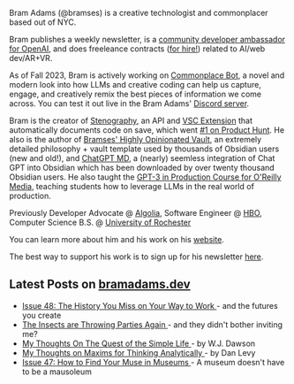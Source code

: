 Bram Adams (@bramses) is a creative technologist and commonplacer based out of NYC. 

Bram publishes a weekly newsletter, is a [community developer ambassador for OpenAI](https://platform.openai.com/ambassadors), and does freeleance contracts ([for hire!](https://www.bramadams.dev/consulting/)) related to AI/web dev/AR+VR. 

As of Fall 2023, Bram is actively working on [Commonplace Bot](https://github.com/bramses/commonplace-bot), a novel and modern look into how LLMs and creative coding can help us capture, engage, and creatively remix the best pieces of information we come across. You can test it out live in the Bram Adams' [Discord server](https://discord.gg/GrgkFP3Je3).

Bram is the creator of [Stenography](https://stenography.dev), an API and [VSC Extension](https://marketplace.visualstudio.com/items?itemName=Stenography.stenography) that automatically documents code on save, which went [#1 on Product Hunt](https://www.producthunt.com/products/stenography#stenography). He also is the author of [Bramses' Highly Opinionated Vault](https://github.com/bramses/bramses-highly-opinionated-vault-2023), an extremely detailed philosophy + vault template used by thousands of Obsidian users (new and old!), and [ChatGPT MD](https://github.com/bramses/chatgpt-md), a (nearly) seemless integration of Chat GPT into Obsidian which has been downloaded by over twenty thousand Obsidian users. He also taught the [GPT-3 in Production Course for O'Reilly Media](https://www.oreilly.com/live-events/gpt-3-in-production/0636920065944/0636920071443/), teaching students how to leverage LLMs in the real world of production.

Previously Developer Advocate @ [Algolia](https://www.algolia.com/), Software Engineer @ [HBO](https://www.hbo.com/), Computer Science B.S. @ [University of Rochester](https://rochester.edu/)

You can learn more about him and his work on his [website](https://www.bramadams.dev/about/). 

The best way to support his work is to sign up for his newsletter [here](https://www.bramadams.dev/#/portal/).


## Latest Posts on [bramadams.dev](https://www.bramadams.dev/)

<!--START_SECTION:feed-->
* [ Issue 48: The History You Miss on Your Way to Work ](https:&#x2F;&#x2F;www.bramadams.dev&#x2F;issue-48&#x2F;) - and the futures you create
* [ The Insects are Throwing Parties Again ](https:&#x2F;&#x2F;www.bramadams.dev&#x2F;core-dump-02-16-2024&#x2F;) - and they didn&#39;t bother inviting me?
* [ My Thoughts On The Quest of the Simple Life ](https:&#x2F;&#x2F;www.bramadams.dev&#x2F;my-thoughts-on-the-quest-of-the-simple-life&#x2F;) - by W.J. Dawson
* [ My Thoughts on Maxims for Thinking Analytically ](https:&#x2F;&#x2F;www.bramadams.dev&#x2F;my-thoughts-on-maxims-for-thinking-analytically&#x2F;) - by Dan Levy
* [ Issue 47: How to Find Your Muse in Museums ](https:&#x2F;&#x2F;www.bramadams.dev&#x2F;issue-47&#x2F;) - A museum doesn&#39;t have to be a mausoleum
<!--END_SECTION:feed-->
